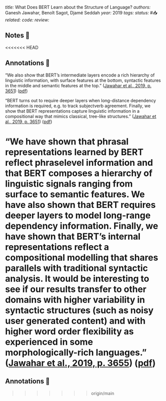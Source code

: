 *title:* What Does BERT Learn about the Structure of Language?
*authors:* Ganesh Jawahar, Benoît Sagot, Djamé Seddah
*year:* 2019
*tags:* 
*status:* #📥
*related:*
*code:*
*review:*

## Notes 📍

<<<<<<< HEAD
## Annotations 📖

“We also show that BERT’s intermediate layers encode a rich hierarchy of linguistic information, with surface features at the bottom, syntactic features in the middle and semantic features at the top.” ([Jawahar et al., 2019, p. 3651](zotero://select/library/items/WRNPXDVJ)) ([pdf](zotero://open-pdf/library/items/CEY6IR5F?page=1&annotation=BV7KMVHX))

“BERT turns out to require deeper layers when long-distance dependency information is required, e.g. to track subjectverb agreement. Finally, we show that BERT representations capture linguistic information in a compositional way that mimics classical, tree-like structures.” ([Jawahar et al., 2019, p. 3651](zotero://select/library/items/WRNPXDVJ)) ([pdf](zotero://open-pdf/library/items/CEY6IR5F?page=1&annotation=FQKFQWKR))

“We have shown that phrasal representations learned by BERT reflect phraselevel information and that BERT composes a hierarchy of linguistic signals ranging from surface to semantic features. We have also shown that BERT requires deeper layers to model long-range dependency information. Finally, we have shown that BERT’s internal representations reflect a compositional modelling that shares parallels with traditional syntactic analysis. It would be interesting to see if our results transfer to other domains with higher variability in syntactic structures (such as noisy user generated content) and with higher word order flexibility as experienced in some morphologically-rich languages.” ([Jawahar et al., 2019, p. 3655](zotero://select/library/items/WRNPXDVJ)) ([pdf](zotero://open-pdf/library/items/CEY6IR5F?page=5&annotation=8Z282GVT))
=======
## Annotations 📖
>>>>>>> origin/main
